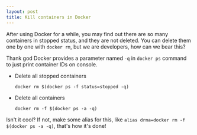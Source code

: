 ```yaml
---
layout: post
title: Kill containers in Docker
---
```

After using Docker for a while, you may find out there are so many containers in stopped status, and they are not deleted. You can delete them one by one with `docker rm`, but we are developers, how can we bear this?

Thank god Docker provides a parameter named `-q` in `docker ps` command to just print container IDs on console.

* Delete all stopped containers

    `docker rm $(docker ps -f status=stopped -q)`

* Delete all containers

    `docker rm -f $(docker ps -a -q)`

Isn't it cool? If not, make some alias for this, like `alias drma=docker rm -f $(docker ps -a -q)`, that's how it's done!
